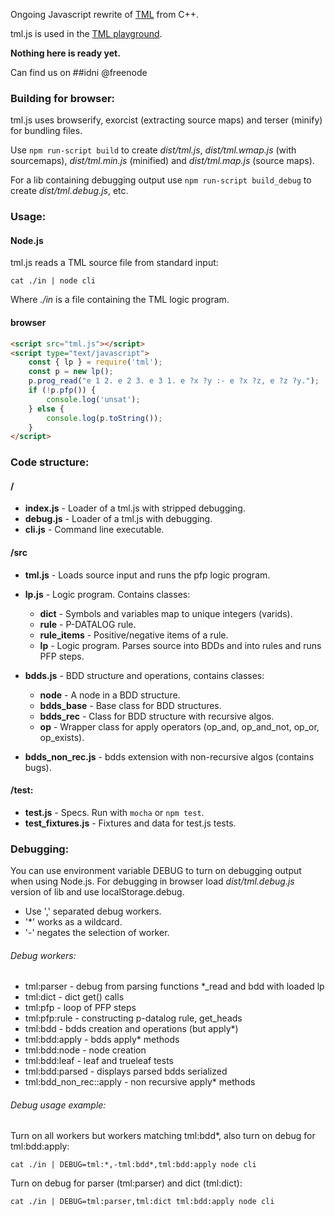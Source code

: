 Ongoing Javascript rewrite of [TML](https://github.com/IDNI/tau) from C++.

tml.js is used in the [TML playground](https://tml.klapka.cz).


**Nothing here is ready yet.**

Can find us on ##idni @freenode

### Building for browser:

tml.js uses browserify, exorcist (extracting source maps) and terser (minify) for bundling files.

Use `npm run-script build` to create *dist/tml.js*, *dist/tml.wmap.js* (with sourcemaps), *dist/tml.min.js* (minified) and *dist/tml.map.js* (source maps).

For a lib containing debugging output use `npm run-script build_debug` to create *dist/tml.debug.js*, etc.

### Usage:

#### Node.js

tml.js reads a TML source file from standard input:

`cat ./in | node cli`

Where *./in* is a file containing the TML logic program.

#### browser

```html
<script src="tml.js"></script>
<script type="text/javascript">
	const { lp } = require('tml');
	const p = new lp();
	p.prog_read("e 1 2. e 2 3. e 3 1. e ?x ?y :- e ?x ?z, e ?z ?y.");
	if (!p.pfp()) {
		console.log('unsat');
	} else {
		console.log(p.toString());
	}
</script>
```

### Code structure:

#### /

* **index.js** - Loader of a tml.js with stripped debugging.
* **debug.js** - Loader of a tml.js with debugging.
* **cli.js** - Command line executable.

#### /src

* **tml.js** - Loads source input and runs the pfp logic program.
* **lp.js** - Logic program. Contains classes:
  * **dict** - Symbols and variables map to unique integers (varids).
  * **rule** - P-DATALOG rule.
  * **rule_items** - Positive/negative items of a rule.
  * **lp** - Logic program. Parses source into BDDs and into rules and runs PFP steps.

* **bdds.js** - BDD structure and operations, contains classes:
  * **node** - A node in a BDD structure.
  * **bdds_base** - Base class for BDD structures.
  * **bdds_rec** - Class for BDD structure with recursive algos.
  * **op** - Wrapper class for apply operators (op_and, op_and_not, op_or, op_exists).

* **bdds\_non\_rec.js** - bdds extension with non-recursive algos (contains bugs).

#### /test:

* **test.js** - Specs. Run with `mocha` or `npm test`.
* **test_fixtures.js** - Fixtures and data for test.js tests.

### Debugging:

You can use environment variable DEBUG to turn on debugging output when using Node.js.
For debugging in browser load *dist/tml.debug.js* version of lib and use localStorage.debug.

* Use ',' separated debug workers.
* '*' works as a wildcard.
* '-' negates the selection of worker.

###### Debug workers:

* tml:parser - debug from parsing functions *_read and bdd with loaded lp
* tml:dict - dict get() calls
* tml:pfp - loop of PFP steps
* tml:pfp:rule - constructing p-datalog rule, get_heads
* tml:bdd - bdds creation and operations (but apply*)
* tml:bdd:apply - bdds apply* methods
* tml:bdd:node - node creation
* tml:bdd:leaf - leaf and trueleaf tests
* tml:bdd:parsed - displays parsed bdds serialized
* tml:bdd\_non\_rec::apply - non recursive apply* methods

###### Debug usage example:

Turn on all workers but workers matching tml:bdd\*, also turn on debug for tml:bdd:apply:

```
cat ./in | DEBUG=tml:*,-tml:bdd*,tml:bdd:apply node cli
```

Turn on debug for parser (tml:parser) and dict (tml:dict):

```
cat ./in | DEBUG=tml:parser,tml:dict tml:bdd:apply node cli
```
